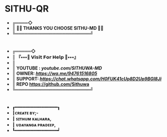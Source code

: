 # SITHU-QR

- **╔════◇**
- **║ 🧚‍♂️ THANKS YOU CHOOSE SITHU-MD 🧚‍♂️**
- **╚════════════════════════╝**
#
- **╔═════◇**
- **║  『•••💃 𝗩𝗶𝘀𝗶𝘁 𝗙𝗼𝗿 𝗛𝗲𝗹𝗽 💃•••』**
- **║**
- **║ YOUTUBE : _youtube.com/SITHUWA-MD_**
- **║ OWNER: _https://wa.me/94761516805_**
- **║ SUPPORT: _https://chat.whatsapp.com/H0FUK41cUp8D2Up9BGI8Ji_**
- **║ REPO https://github.com/Sithuwa**
- **╚════════════════════════╝**
# 
- **┎┅┅┅┅┅┅┅┅┅┅┅┅┅┅┅┅┒**
- **┋ᴄʀᴇᴀᴛᴇ ʙʏ;-**
- **┋    ꜱɪᴛʜᴜᴍ ᴋᴀʟʜᴀʀᴀ,**
- **┋    ᴜᴅᴀʏᴀɴɢᴀ ᴘʀᴀᴅᴇᴇᴘ,**
- **┖┅┅┅┅┅┅┅┅┅┅┅┅┅┅┅┅┙**
